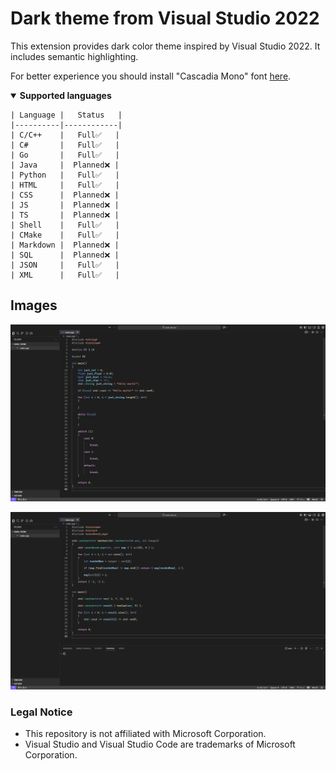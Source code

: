 # Dark theme from Visual Studio 2022

This extension provides dark color theme inspired by Visual Studio 2022. It includes semantic highlighting.

For better experience you should install "Cascadia Mono" font [here](https://github.com/microsoft/cascadia-code).

<details open>
    <summary><b>Supported languages</b></summary>

    | Language |   Status   |
    |----------|------------|
    | С/C++    |   Full✅   |
    | C#       |   Full✅   |
    | Go       |   Full✅   |
    | Java     |  Planned❌ |
    | Python   |   Full✅   |
    | HTML     |   Full✅   |
    | CSS      |  Planned❌ |
    | JS       |  Planned❌ |
    | TS       |  Planned❌ |
    | Shell    |   Full✅   |
    | CMake    |   Full✅   |
    | Markdown |  Planned❌ |
    | SQL      |  Planned❌ |
    | JSON     |   Full✅   |
    | XML      |   Full✅   |
</details>

## Images

![Dark theme first preview picture](./images/preview/dark_theme_first_preview.png)

![Dark theme second preview picture](./images/preview/dark_theme_second_preview.png)

### Legal Notice
- This repository is not affiliated with Microsoft Corporation.
- Visual Studio and Visual Studio Code are trademarks of Microsoft Corporation.
